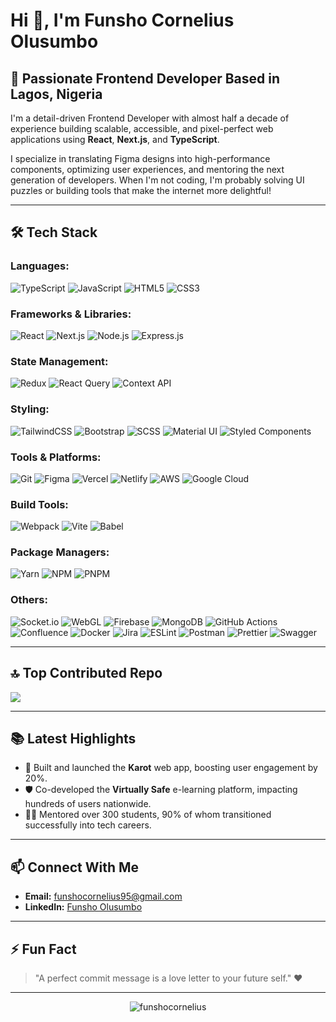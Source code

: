 # Hi 👋, I'm Funsho Cornelius Olusumbo

## 🚀 Passionate Frontend Developer Based in Lagos, Nigeria

I'm a detail-driven Frontend Developer with almost half a decade of experience building scalable, accessible, and pixel-perfect web applications using **React**, **Next.js**, and **TypeScript**.

I specialize in translating Figma designs into high-performance components, optimizing user experiences, and mentoring the next generation of developers. When I'm not coding, I'm probably solving UI puzzles or building tools that make the internet more delightful!

---

## 🛠 Tech Stack

### **Languages:**  
![TypeScript](https://img.shields.io/badge/TypeScript-007ACC?style=for-the-badge&logo=typescript&logoColor=white) 
![JavaScript](https://img.shields.io/badge/JavaScript-ES6+-F7DF1E?style=for-the-badge&logo=javascript&logoColor=black) 
![HTML5](https://img.shields.io/badge/HTML5-E34F26?style=for-the-badge&logo=html5&logoColor=white) 
![CSS3](https://img.shields.io/badge/CSS3-1572B6?style=for-the-badge&logo=css3&logoColor=white)

### **Frameworks & Libraries:**  
![React](https://img.shields.io/badge/React-20232A?style=for-the-badge&logo=react&logoColor=61DAFB) 
![Next.js](https://img.shields.io/badge/Next.js-000000?style=for-the-badge&logo=nextdotjs&logoColor=white) 
![Node.js](https://img.shields.io/badge/Node.js-339933?style=for-the-badge&logo=nodedotjs&logoColor=white) 
![Express.js](https://img.shields.io/badge/Express.js-404D59?style=for-the-badge&logo=express&logoColor=white)

### **State Management:**  
![Redux](https://img.shields.io/badge/Redux-764ABC?style=for-the-badge&logo=redux&logoColor=white) 
![React Query](https://img.shields.io/badge/React_Query-FF4154?style=for-the-badge&logo=reactquery&logoColor=white) 
![Context API](https://img.shields.io/badge/Context_API-61DAFB?style=for-the-badge&logo=react&logoColor=white)

### **Styling:**  
![TailwindCSS](https://img.shields.io/badge/TailwindCSS-06B6D4?style=for-the-badge&logo=tailwindcss&logoColor=white) 
![Bootstrap](https://img.shields.io/badge/Bootstrap-563D7C?style=for-the-badge&logo=bootstrap&logoColor=white) 
![SCSS](https://img.shields.io/badge/SCSS-CC6699?style=for-the-badge&logo=sass&logoColor=white) 
![Material UI](https://img.shields.io/badge/Material_UI-0081CB?style=for-the-badge&logo=mui&logoColor=white) 
![Styled Components](https://img.shields.io/badge/Styled_Components-DB7093?style=for-the-badge&logo=styled-components&logoColor=white)

### **Tools & Platforms:**  
![Git](https://img.shields.io/badge/Git-F05032?style=for-the-badge&logo=git&logoColor=white) 
![Figma](https://img.shields.io/badge/Figma-F24E1E?style=for-the-badge&logo=figma&logoColor=white) 
![Vercel](https://img.shields.io/badge/Vercel-000000?style=for-the-badge&logo=vercel&logoColor=white) 
![Netlify](https://img.shields.io/badge/Netlify-00C7B7?style=for-the-badge&logo=netlify&logoColor=white) 
![AWS](https://img.shields.io/badge/AWS-FF9900?style=for-the-badge&logo=amazonaws&logoColor=white) 
![Google Cloud](https://img.shields.io/badge/Google_Cloud-4285F4?style=for-the-badge&logo=googlecloud&logoColor=white)

### **Build Tools:**  
![Webpack](https://img.shields.io/badge/Webpack-8DD6F9?style=for-the-badge&logo=webpack&logoColor=black) 
![Vite](https://img.shields.io/badge/Vite-646CFF?style=for-the-badge&logo=vite&logoColor=white) 
![Babel](https://img.shields.io/badge/Babel-F9DC3E?style=for-the-badge&logo=babel&logoColor=black)

### **Package Managers:**  
![Yarn](https://img.shields.io/badge/Yarn-2C8EBB?style=for-the-badge&logo=yarn&logoColor=white) 
![NPM](https://img.shields.io/badge/NPM-CB3837?style=for-the-badge&logo=npm&logoColor=white)
![PNPM](https://img.shields.io/badge/PNPM-4A4A4A?style=for-the-badge&logo=pnpm&logoColor=F69220)

### **Others:**  
![Socket.io](https://img.shields.io/badge/Socket.io-010101?style=for-the-badge&logo=socketdotio&logoColor=white) 
![WebGL](https://img.shields.io/badge/WebGL-990000?style=for-the-badge&logo=webgl&logoColor=white) 
![Firebase](https://img.shields.io/badge/Firebase-FFCA28?style=for-the-badge&logo=firebase&logoColor=black) 
![MongoDB](https://img.shields.io/badge/MongoDB-4EA94B?style=for-the-badge&logo=mongodb&logoColor=white) 
![GitHub Actions](https://img.shields.io/badge/GitHub_Actions-2088FF?style=for-the-badge&logo=githubactions&logoColor=white) 
![Confluence](https://img.shields.io/badge/Confluence-172B4D?style=for-the-badge&logo=confluence&logoColor=white) 
![Docker](https://img.shields.io/badge/Docker-2496ED?style=for-the-badge&logo=docker&logoColor=white) 
![Jira](https://img.shields.io/badge/Jira-0052CC?style=for-the-badge&logo=jira&logoColor=white) 
![ESLint](https://img.shields.io/badge/ESLint-4B3263?style=for-the-badge&logo=eslint&logoColor=white) 
![Postman](https://img.shields.io/badge/Postman-FF6C37?style=for-the-badge&logo=postman&logoColor=white) 
![Prettier](https://img.shields.io/badge/Prettier-F7B93E?style=for-the-badge&logo=prettier&logoColor=black) 
![Swagger](https://img.shields.io/badge/Swagger-85EA2D?style=for-the-badge&logo=swagger&logoColor=black)

---

## 🔝 Top Contributed Repo
![](https://github-contributor-stats.vercel.app/api?username=FunshoCornelius&limit=5&theme=dark&combine_all_yearly_contributions=true)

---

## 📚 Latest Highlights
- 🎯 Built and launched the **Karot** web app, boosting user engagement by 20%.
- 🛡️ Co-developed the **Virtually Safe** e-learning platform, impacting hundreds of users nationwide.
- 👨‍🏫 Mentored over 300 students, 90% of whom transitioned successfully into tech careers.

---

## 📫 Connect With Me
- **Email:** funshocornelius95@gmail.com
- **LinkedIn:** <a href="https://www.linkedin.com/in/funsho-olusumbo-897397140/">Funsho Olusumbo</a>

---

## ⚡ Fun Fact
> "A perfect commit message is a love letter to your future self." ❤️

---

<p align="center">
  <img src="https://komarev.com/ghpvc/?username=funshocornelius&label=Profile%20views&color=0e75b6&style=flat" alt="funshocornelius" />
</p>

